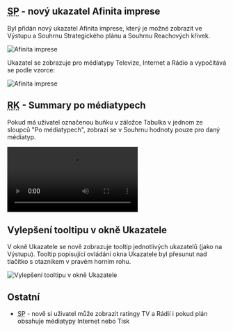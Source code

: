 ﻿---
categories: [fenix]
layout: fenix
---
## <abbr title="Strategický plán">SP</abbr> - nový ukazatel Afinita imprese
Byl přidán nový ukazatel Afinita imprese, který je možné zobrazit ve Výstupu a Souhrnu Strategického plánu a Souhrnu Reachových křivek.

![Afinita imprese]({{site.url}}/data/afinitaimprese.png "Afinita imprese")

Ukazatel se zobrazuje pro médiatypy Televize, Internet a Rádio a vypočítává se podle vzorce:

![Afinita imprese]({{site.url}}/data/afipresevzorecek.png "Afinita imprese")

## <abbr title="Reachové křivky">RK</abbr> - Summary po médiatypech
Pokud má uživatel označenou buňku v záložce Tabulka v jednom ze sloupců "Po médiatypech", zobrazí se v Souhrnu hodnoty pouze pro daný médiatyp.

<video src="{{site.url}}/data/pomediatypech.mp4" type="video/mp4" controls>Summary po médiatypech</video>

## Vylepšení tooltipu v okně Ukazatele
V okně Ukazatele se nově zobrazuje tooltip jednotlivých ukazatelů (jako na Výstupu). Tooltip popisující ovládání okna Ukazatele byl přesunut nad tlačítko s otazníkem v pravém horním rohu.

![Vylepšení tooltipu v okně Ukazatele]({{site.url}}/data/tooltipvukazatele.gif "Vylepšení tooltipu v okně Ukazatele")

## Ostatní
<ul><li><abbr title="Strategický plán">SP</abbr> - nově si uživatel může zobrazit ratingy TV a Rádií i pokud plán obsahuje médiatypy Internet nebo Tisk</li>
</ul>